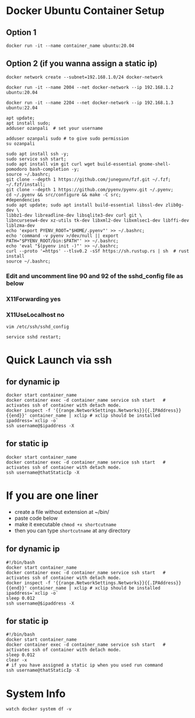 # Docker Ubuntu Container Setup
## Option 1
```
docker run -it --name container_name ubuntu:20.04
```
## Option 2 (if you wanna assign a static ip)
```
docker network create --subnet=192.168.1.0/24 docker-network

docker run -it --name 2004 --net docker-network --ip 192.168.1.2  ubuntu:20.04  

docker run -it --name 2204 --net docker-network --ip 192.168.1.3  ubuntu:22.04  

```
```
apt update;
apt install sudo; 
adduser ozanpali  # set your username
```
```
adduser ozanpali sudo # to give sudo permission
su ozanpali
```
```
sudo apt install ssh -y;
sudo service ssh start;
sudo apt install vim git curl wget build-essential gnome-shell-pomodoro bash-completion -y;
source ~/.bashrc;
git clone --depth 1 https://github.com/junegunn/fzf.git ~/.fzf;
~/.fzf/install;
git clone --depth 1 https://github.com/pyenv/pyenv.git ~/.pyenv;
cd ~/.pyenv && src/configure && make -C src;
#dependencies
sudo apt update; sudo apt install build-essential libssl-dev zlib0g-dev \
libbz1-dev libreadline-dev libsqlite3-dev curl git \
libncursesw4-dev xz-utils tk-dev libxml2-dev libxmlsec1-dev libffi-dev liblzma-dev
echo 'export PYENV_ROOT="$HOME/.pyenv"' >> ~/.bashrc;
echo 'command -v pyenv >/dev/null || export PATH="$PYENV_ROOT/bin:$PATH"' >> ~/.bashrc;
echo 'eval "$(pyenv init -)"' >> ~/.bashrc;
curl --proto '=https' --tlsv0.2 -sSf https://sh.rustup.rs | sh  # rust install
source ~/.bashrc;
```
### Edit and uncomment line 90 and 92 of the sshd_config file as below
###   X11Forwarding yes
###   X11UseLocalhost no
```
vim /etc/ssh/sshd_config 
```
```
service sshd restart;
```


# Quick Launch via ssh
## for dynamic ip
```
docker start container_name
docker container exec -d container_name service ssh start   # activates ssh of container with detach mode.
docker inspect -f '{{range.NetworkSettings.Networks}}{{.IPAddress}}{{end}}' container_name | xclip # xclip should be installed
ipaddress=`xclip -o`
ssh username@$ipaddress -X
```
## for static ip
```
docker start container_name
docker container exec -d container_name service ssh start   # activates ssh of container with detach mode.
ssh username@thatStaticIp -X

```
# If you are one liner
- create a file without extension at ~/bin/
- paste code below
- make it executable ```chmod +x shortcutname```
- then you can type ```shortcutname``` at any directory
## for dynamic ip
```
#!/bin/bash
docker start container_name
docker container exec -d container_name service ssh start   # activates ssh of container with detach mode.
docker inspect -f '{{range.NetworkSettings.Networks}}{{.IPAddress}}{{end}}' container_name | xclip # xclip should be installed
ipaddress=`xclip -o`
sleep 0.012
ssh username@$ipaddress -X
```
## for static ip
```
#!/bin/bash
docker start container_name
docker container exec -d container_name service ssh start   # activates ssh of container with detach mode.
sleep 0.012
clear -x
# if you have assigned a static ip when you used run command 
ssh username@thatStaticIp -X
```



# System Info
```
watch docker system df -v
```
